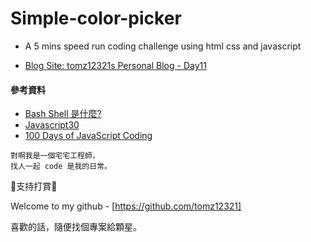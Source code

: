 # Simple-color-picker 

- A 5 mins speed run coding challenge using html css and javascript

- [Blog Site: tomz12321s Personal Blog - Day11](https://tomz12321-tailwind-astro-blog.dev/blog/day11/)


#### 參考資料
- [Bash Shell 是什麼?](https://medium.com/hannah-lin/%E7%A8%8B%E5%BC%8F%E7%AD%86%E8%A8%98-bash-script-8926bbc0ac44)
- [Javascript30](https://javascript30.com/)
- [100 Days of JavaScript Coding](https://www.youtube.com/playlist?list=PLkC56g8fboI0HghByzVuD2Vz8ROUXfF_j)

```
對啊我是一個宅宅工程師，
找人一起 code 是我的日常。
```

🔻支持打賞🔻

Welcome to my github - [https://github.com/tomz12321]

喜歡的話，隨便找個專案給顆星。
